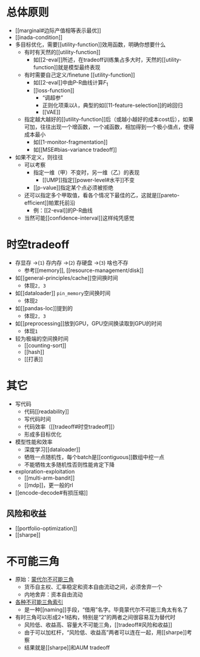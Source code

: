 # 总体原则
- [[marginal#边际产值相等表示最优]]
- [[inada-condition]]
- 多目标优化，需要[[utility-function]]效用函数，明确你想要什么
  - 有时有天然的[[utility-function]]
    - 如[[2-eval]]所述，在tradeoff训练集占多大时，天然的[[utility-function]]就是模型最终表现
  - 有时需要自己定义/finetune [[utility-function]]
    - 如[[2-eval]]中由P-R曲线计算$F_1$
    - [[loss-function]]
      - “调超参”
      - 正则化项乘以$\lambda$，典型的如[[11-feature-selection]]的岭回归
      - [[VAE]]
  - 指定越大越好的[[utility-function]]后（或越小越好的成本cost后），如果可加，往往出现一个增函数，一个减函数，相加得到一个极小值点，使得成本最小
    - 如[[1-monitor-fragmentation]]
    - 如[[MSE#bias-variance tradeoff]]
- 如果不定义，则往往
  - 可以考察
    - 指定一维（甲）不变时，另一维（乙）的表现
      - [[UMP]]指定[[power-level#水平]]不变
    - [[p-value]]指定某个点必须被拒绝
  - 还可以指定多个甲取值，看各个情况下最佳的乙，这就是[[pareto-efficient]]帕累托前沿
    - 例：[[2-eval]]的P-R曲线
  - 当然可能[[confidence-interval]]这样纯凭感觉
# 时空tradeoff
- 存显存 ->(`1`) 存内存 ->(`2`) 存硬盘 ->(`3`) 啥也不存
  - 参考[[memory]], [[resource-management/disk]]
- 如[[general-principles/cache]]空间换时间
  - 体现`2, 3`
- 如[[dataloader]] `pin_memory`空间换时间
  - 体现`2`
- 如[[pandas-loc]]提到的
  - 体现`2, 3`
- 如[[preprocessing]]放到GPU，GPU空间换读取到GPU的时间
  - 体现`1`
- 较为极端的空间换时间
  - [[counting-sort]]
  - [[hash]]
  - [[打表]]
# 其它
- 写代码
  - 代码[[readability]]
  - 写代码时间
  - 代码效率（[[tradeoff#时空tradeoff]]）
  - 形成多目标优化
- 模型性能和效率
  - 深度学习[[dataloader]]
  - 牺牲一点随机性，每个batch是[[contiguous]]数组中挖一点
  - 不能牺牲太多随机性否则性能肯定下降
- exploration-exploitation
  - [[multi-arm-bandit]]
  - [[mdp]]，更一般的rl
- [[encode-decode#有损压缩]]
## 风险和收益
- [[portfolio-optimization]]
- [[sharpe]]
# 不可能三角
- 原始：[蒙代尔不可能三角](https://www.zhihu.com/question/390881054)
  - 货币自主权、汇率稳定和资本自由流动之间，必须舍弃一个
  - 内地舍弃：资本自由流动
- [各种不可能三角索引](https://www.zhihu.com/question/299541816)
  - 是一种[[naming]]手段，“借用”名字。毕竟蒙代尔不可能三角太有名了
- 有时三角可以形成2+1结构，特别是“2”的两者之间很容易互为替代时
  - 风险低、收益高、容量大不可能三角，[[tradeoff#风险和收益]]
  - 由于可以加杠杆，“风险低、收益高”两者可以连在一起，用[[sharpe]]考察
  - 结果就是[[sharpe]]和AUM tradeoff
